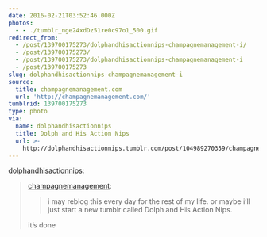 ```yaml
---
date: 2016-02-21T03:52:46.000Z
photos:
  - - ./tumblr_nge24xdDz51re0c97o1_500.gif
redirect_from:
  - /post/139700175273/dolphandhisactionnips-champagnemanagement-i/
  - /post/139700175273/
  - /post/139700175273/dolphandhisactionnips-champagnemanagement-i
  - /post/139700175273
slug: dolphandhisactionnips-champagnemanagement-i
source:
  title: champagnemanagement.com
  url: 'http://champagnemanagement.com/'
tumblrid: 139700175273
type: photo
via:
  name: dolphandhisactionnips
  title: Dolph and His Action Nips
  url: >-
    http://dolphandhisactionnips.tumblr.com/post/104989270359/champagnemanagement-i-may-reblog-this-every-day
---
```

<p><a class="tumblr_blog" href="http://dolphandhisactionnips.tumblr.com/post/104989270359">dolphandhisactionnips</a>:</p>

<blockquote>
<p><a class="tumblr_blog" href="http://champagnemanagement.tumblr.com/post/104989134511">champagnemanagement</a>:</p>
<blockquote>
<p>i may reblog this every day for the rest of my life. or maybe i’ll just start a new tumblr called Dolph and His Action Nips.</p>
</blockquote>
<p>it’s done</p>
</blockquote>
